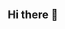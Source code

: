## Hi there 👋

<!--

I’m currently working on various school-related and small personal projects, with a focus on learning the fundamentals of computer science in Fundies 1, but have prior coding experience. I’m always open to collaborating on new projects and eager to help with any programming tasks, whether it’s problem-solving, coding, or debugging. Feel free to reach out to me at guntupalli.pr@northeastern.edu or pranavguntupalli10@gmail.com if you're interested in collaborating or need assistance. My pronouns are he/him.

-->
